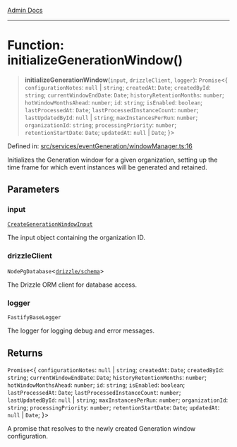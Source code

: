 [Admin Docs](/)

***

# Function: initializeGenerationWindow()

> **initializeGenerationWindow**(`input`, `drizzleClient`, `logger`): `Promise`\<\{ `configurationNotes`: `null` \| `string`; `createdAt`: `Date`; `createdById`: `string`; `currentWindowEndDate`: `Date`; `historyRetentionMonths`: `number`; `hotWindowMonthsAhead`: `number`; `id`: `string`; `isEnabled`: `boolean`; `lastProcessedAt`: `Date`; `lastProcessedInstanceCount`: `number`; `lastUpdatedById`: `null` \| `string`; `maxInstancesPerRun`: `number`; `organizationId`: `string`; `processingPriority`: `number`; `retentionStartDate`: `Date`; `updatedAt`: `null` \| `Date`; \}\>

Defined in: [src/services/eventGeneration/windowManager.ts:16](https://github.com/Sourya07/talawa-api/blob/aac5f782223414da32542752c1be099f0b872196/src/services/eventGeneration/windowManager.ts#L16)

Initializes the Generation window for a given organization, setting up the time frame
for which event instances will be generated and retained.

## Parameters

### input

[`CreateGenerationWindowInput`](../../../../drizzle/tables/eventGenerationWindows/type-aliases/CreateGenerationWindowInput.md)

The input object containing the organization ID.

### drizzleClient

`NodePgDatabase`\<[`drizzle/schema`](../../../../drizzle/schema/README.md)\>

The Drizzle ORM client for database access.

### logger

`FastifyBaseLogger`

The logger for logging debug and error messages.

## Returns

`Promise`\<\{ `configurationNotes`: `null` \| `string`; `createdAt`: `Date`; `createdById`: `string`; `currentWindowEndDate`: `Date`; `historyRetentionMonths`: `number`; `hotWindowMonthsAhead`: `number`; `id`: `string`; `isEnabled`: `boolean`; `lastProcessedAt`: `Date`; `lastProcessedInstanceCount`: `number`; `lastUpdatedById`: `null` \| `string`; `maxInstancesPerRun`: `number`; `organizationId`: `string`; `processingPriority`: `number`; `retentionStartDate`: `Date`; `updatedAt`: `null` \| `Date`; \}\>

A promise that resolves to the newly created Generation window configuration.
